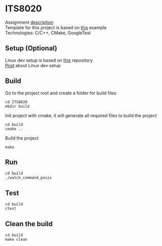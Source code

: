 # ITS8020
Assignment [description](https://gitlab.cs.ttu.ee/henvas/its8020-materials/-/tree/master/assignment/watch)  
Template for this project is based on [this](https://github.com/bast/gtest-demo) example  
Technologies: C/C++, CMake, GoogleTest

## Setup (Optional)
Linux dev setup is based on [this](https://github.com/maliksahil/docker-ubuntu-sahil) repository  
[Post](https://www.codemag.com/article/1811021/Docker-for-Developers) about Linux dev setup  


## Build
Go to the project root and create a folder for build files
```
cd ITS8020
mkdir build
```

Init project with cmake, it will generate all required files to build the project
```
cd build
cmake ..
```
Build the project
```
make
```

## Run
```
cd build
./watch_command_posix
```

## Test
```
cd build
ctest
```

## Clean the build
```
cd build
make clean
```

